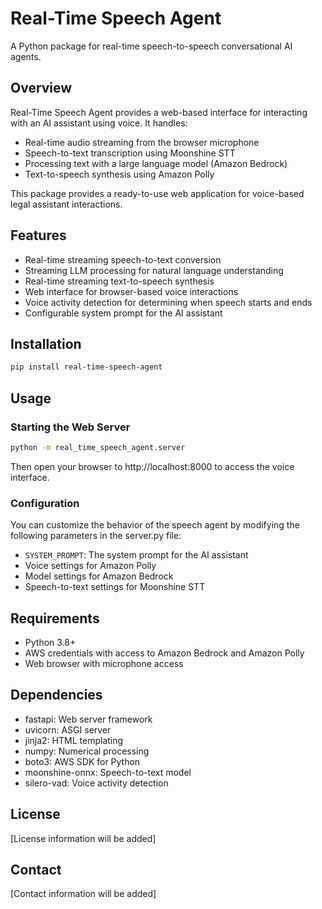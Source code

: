 # Real-Time Speech Agent

A Python package for real-time speech-to-speech conversational AI agents.

## Overview

Real-Time Speech Agent provides a web-based interface for interacting with an AI assistant using voice. It handles:

- Real-time audio streaming from the browser microphone
- Speech-to-text transcription using Moonshine STT
- Processing text with a large language model (Amazon Bedrock)
- Text-to-speech synthesis using Amazon Polly

This package provides a ready-to-use web application for voice-based legal assistant interactions.

## Features

- Real-time streaming speech-to-text conversion
- Streaming LLM processing for natural language understanding
- Real-time streaming text-to-speech synthesis
- Web interface for browser-based voice interactions
- Voice activity detection for determining when speech starts and ends
- Configurable system prompt for the AI assistant

## Installation

```bash
pip install real-time-speech-agent
```

## Usage

### Starting the Web Server

```bash
python -m real_time_speech_agent.server
```

Then open your browser to http://localhost:8000 to access the voice interface.

### Configuration

You can customize the behavior of the speech agent by modifying the following parameters in the server.py file:

- `SYSTEM_PROMPT`: The system prompt for the AI assistant
- Voice settings for Amazon Polly
- Model settings for Amazon Bedrock
- Speech-to-text settings for Moonshine STT

## Requirements

- Python 3.8+
- AWS credentials with access to Amazon Bedrock and Amazon Polly
- Web browser with microphone access

## Dependencies

- fastapi: Web server framework
- uvicorn: ASGI server
- jinja2: HTML templating
- numpy: Numerical processing
- boto3: AWS SDK for Python
- moonshine-onnx: Speech-to-text model
- silero-vad: Voice activity detection

## License

[License information will be added]

## Contact

[Contact information will be added]
